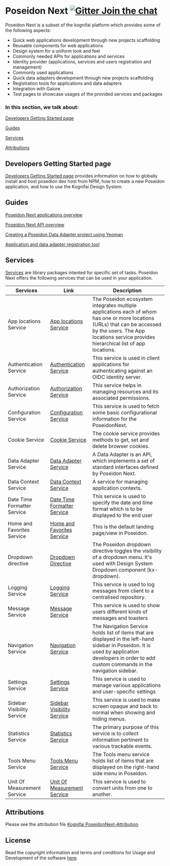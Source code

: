 
# Poseidon Next  [![Gitter Join the chat](https://badges.gitter.im/Join%20Chat.svg)](https://gitter.im/kognifai/Lobby)

Poseidon Next is a subset of the kognifai platform which provides some of the following aspects:

- Quick web applications development through new projects scaffolding
- Reusable components for web applications
- Design system for a uniform look and feel
- Commonly needed APIs for applications and services
- Identity provider (applications, services and users registration and management)
- Commonly used applications
- Quick data adapters development through new projects scaffolding
- Registration tools for applications and data adapters
- Integration with Galore
- Test pages to showcase usages of the provided services and packages

### In this section, we talk about:

[Developers Getting Started page](#developers-getting-started-page)

[Guides](#guides)

[Services](#services)

[Attributions](#attributions)

## Developers Getting Started page
[Developers Getting Started page](Developers-Getting-Started.md)  provides information on how to globally install and host posedion dev host from NPM, how to create a new Poseidon application, and how to use the Kognifai Design System.

## Guides
[Poseidon Next applications overview](PoseidonNext-documentation/Guides/Poseidon-Next-Applications-Overview.md)

[Poseidon Next API overview](PoseidonNext-documentation/Guides/Poseidon-Next-API-Overview.md)

[Creating a Poseidon Data Adapter project using Yeoman](PoseidonNext-documentation/Guides/Creating-Poseidon-Data-Adapter-project-using-Yeoman.md)

[Application and data adapter registration tool](PoseidonNext-documentation/Guides/CLI-tool-for-registering-apps-and-data-adapters.md)

## Services

[Services](Services.md) are library packages intented for specific set of tasks. Poseidon Next offers the following services that can be used in your application.

| Services| Link | Description
|-------------------------|---------------|--------
 App locations Service | [App locations Service](PoseidonNext-documentation/SDK-reference/App-Locations-Service.md)|The Poseidon ecosystem integrates multiple applications each of whom has one or more locations (URLs) that can be accessed by the users. The App locations service provides hierarchical list of app locations. |
 Authentication Service | [Authentication Service](PoseidonNext-documentation/SDK-reference/Authentication-Service.md)|This service is used in client applications for authenticating against an OIDC identity server. |
 Authorization Service| [Authorization Service](PoseidonNext-documentation/SDK-reference/Authorization-Service.md)|This service helps in managing resources and its associated permissions. |
 Configuration Service | [Configuration Service](PoseidonNext-documentation/SDK-reference/Configuration-Service.md)|This service is used to fetch some basic configurational information for the PoseidonNext.  |
 Cookie Service | [Cookie Service](PoseidonNext-documentation/SDK-reference/Cookie-Service.md)|The cookie service provides methods to get, set and delete browser cookies.  |
 Data Adapter Service|[Data Adapter Service](PoseidonNext-documentation/SDK-reference/Data-Adapter-Service.md)|A Data Adapter is an API, which implements a set of standard interfaces defined by Poseidon Next. |
 Data Context Service|[Data Context Service](PoseidonNext-documentation/SDK-reference/Data-Context-Service.md)|A service for managing application contexts.|
 Date Time Formatter Service|[Date Time Formatter Service](PoseidonNext-documentation/SDK-reference/Date-Time-Formatter-Service.md)|This service is used to specify the date and time format which is to be displayed to the end user |
  Home and Favorites Service|[Home and Favorites Service](PoseidonNext-documentation/SDK-reference/Home-and-Favorites-Service.md)|This is the default landing page/view in Poseidon. |
Dropdown directive | [Dropdown Directive](PoseidonNext-documentation/SDK-reference/Dropdown-directive.md)|The Poseidon dropdown directive toggles the visibility of a dropdown menu. It's used with Design System Dropdown component (kx-dropdown).|
 Logging Service | [Logging Service](PoseidonNext-documentation/SDK-reference/Logging-Service.md)|This service is used to log messages from client to a centralised repository.  |
  Message Service | [Message Service](PoseidonNext-documentation/SDK-reference/Message-Service.md)|This service is  used to show users different kinds of messages and toasters  |
 Navigation Service | [Navigation Service](PoseidonNext-documentation/SDK-reference/Navigation-Service.md) | The Navigation Service holds list of items that are displayed in the left-hand sidebar in Poseidon. It is used by application developers in order to add custom commands in the navigation sidebar. |
 Settings Service | [Settings Service](PoseidonNext-documentation/SDK-reference/Settings-Service.md)|This service is used to manage various applications and user-specific settings |The primary purpose of this service is to collect information pertinent to various trackable events |
 Sidebar Visibility Service | [Sidebar Visibility Service](PoseidonNext-documentation/SDK-reference/Sidebar-Visibility-Service.md)|This service is used to make screen opaque and back to normal when showing and hiding menus.|
 Statistics Service |  [Statistics Service](PoseidonNext-documentation/SDK-reference/Statistics-Service.md)|The primary purpose of this service is to collect information pertinent to various trackable events. |
 Tools Menu Service| [Tools Menu Service](PoseidonNext-documentation/SDK-reference/Tools-Menu-Service.md)|The Tools menu service holds list of items that are displayed on the right-hand side menu in Poseidon.  |
Unit Of Measurement Service| [Unit Of Measurement Service](PoseidonNext-documentation/SDK-reference/Unit-Of-Measurement-Service.md)|This service is used to convert units from one to another.   |

## Attributions
Please see the attribution file [Kognifai PoseidonNext-Attribution](KognifaiPoseidonNext-Attribution.pdf)

## License
Read the copyright information and terms and conditions for Usage and Development of the software [here](https://github.com/kognifai/Kognifai/blob/master/License.md#copyright--year-kongsberg-digital-as).
